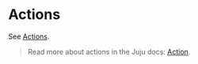 # Actions

See [Actions](https://charmhub.io/smtp-relay/actions).

> Read more about actions in the Juju docs: [Action](https://juju.is/docs/juju/action).
